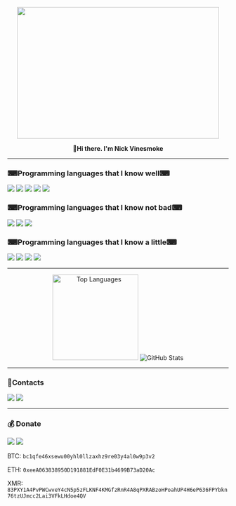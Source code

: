 <p align="center">
  <img width="460" height="300" src="https://media.giphy.com/media/26tn33aiTi1jkl6H6/giphy.gif">
</p>
<p align="center">
  <b>👋Hi there. I'm Nick Vinesmoke</b>
</p>
<hr>
<h3>⌨Programming languages that I know well⌨</h3>
<p>
<img src="https://img.shields.io/badge/C-00599C?style=for-the-badge&logo=c&logoColor=white">
<img src="https://img.shields.io/badge/C%2B%2B-00599C?style=for-the-badge&logo=c%2B%2B&logoColor=white">
<img src="https://img.shields.io/badge/C%23-239120?style=for-the-badge&logo=c-sharp&logoColor=white">
<img src="https://img.shields.io/badge/Python-FFD43B?style=for-the-badge&logo=python&logoColor=blue">
<img src="https://img.shields.io/badge/Unity-100000?style=for-the-badge&logo=unity&logoColor=white">
  	
</p>
<h3>⌨Programming languages that I know not bad⌨</h3>
<p>
<img src="https://img.shields.io/badge/HTML5-E34F26?style=for-the-badge&logo=html5&logoColor=white">
<img src="https://img.shields.io/badge/CSS3-1572B6?style=for-the-badge&logo=css3&logoColor=white">
<img src="https://img.shields.io/badge/JavaScript-323330?style=for-the-badge&logo=javascript&logoColor=F7DF1E">
</p>
<h3>⌨Programming languages that I know a little⌨</h3>
<p>
<img src="https://img.shields.io/badge/json-5E5C5C?style=for-the-badge&logo=json&logoColor=white">
<img src="https://img.shields.io/badge/Lua-2C2D72?style=for-the-badge&logo=lua&logoColor=white">
<img src="https://img.shields.io/badge/PHP-777BB4?style=for-the-badge&logo=php&logoColor=white">
<img src="https://img.shields.io/badge/Rust-8C4F00?style=for-the-badge&logo=rust&logoColor=#E57324">
</p>
<hr>
<p align="center">
<img height="195" src="https://github-readme-stats.vercel.app/api/top-langs/?username=Nick-Vinesmoke&layout=compact&theme=dark" alt="Top Languages">
<img src="https://github-readme-stats.vercel.app/api?username=Nick-Vinesmoke&show_icons=true&theme=dark" alt="GitHub Stats" style="margin-top: 2rem;">
</p>
<hr>
<h3>📲Contacts</h3>
   <p><a href="https://github.com/Nick-Vinesmoke"><img src="https://img.shields.io/badge/GitHub-100000?style=for-the-badge&logo=github&logoColor=white"></a>
   <a href="https://discordapp.com/users/798503509522645012/"><img src="https://img.shields.io/badge/Discord-003E54?style=for-the-badge&logo=Discord&logoColor=white"></a>
</p>
<hr>
<h3>💰 Donate</h3>
<p>
   <a href="https://www.donationalerts.com/r/nick_vinesmoke"><img src="https://img.shields.io/badge/Donationalerts-F37623?style=for-the-badge&logo=Cash%20App&logoColor=white"></a>
     <a href="https://patreon.com/NickVinesmoke"><img src="https://img.shields.io/badge/Patreon-F96854?style=for-the-badge&logo=patreon&logoColor=white"></a>
  
  BTC: <code>bc1qfe46xsewu00yhl0llzaxhz9re03y4al0w9p3v2</code>
  
  ETH: <code>0xeeA063838950D191881EdF0E31b4699B73aD20Ac</code>
  
  XMR: <code>83PXY1A4PvPWCwveY4cN5p5zFLKNF4KMGfzRnR4A8qPXRABzoHPoahUP4H6eP636FPYbkn76tzUJmcc2Lai3VFkLHdoe4QV</code>
</p>
